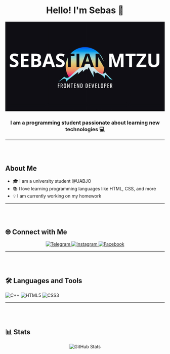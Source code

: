 <h1 align="center">Hello! I'm Sebas 👋</h1>

<p align="center">
  <img src="123.png">
</p>

<h3 align="center">I am a programming student passionate about learning new technologies 💻</h3>

<hr style="border: 1px">
<br><br>

<h2>About Me</h2>
<ul>
  <li>🎓 I am a university student @UABJO</li>
  <li>📚 I love learning programming languages like HTML, CSS, and more</li>
  <li>💡 I am currently working on my homework</li>
</ul>
<hr style="border: 1px">
<br><br>

<h2>🌐 Connect with Me</h2>
<p align="center">
  <a href="https://t.me/tu-telegram" target="_blank">
    <img src="https://img.shields.io/badge/Telegram-blue?style=for-the-badge&logo=telegram&logoColor=white" alt="Telegram">
  </a>
  <a href="https://www.instagram.com/tu-instagram" target="_blank">
    <img src="https://img.shields.io/badge/Instagram-E4405F?style=for-the-badge&logo=instagram&logoColor=white" alt="Instagram">
  </a>
  <a href="https://www.facebook.com/tu-facebook" target="_blank">
    <img src="https://img.shields.io/badge/Facebook-1877F2?style=for-the-badge&logo=facebook&logoColor=white" alt="Facebook">
  </a>
</p>

<hr style="border: 1px">
<br><br>

<h2>🛠️ Languages and Tools</h2>
<p>
  <img src="https://img.shields.io/badge/C++-00599C?style=for-the-badge&logo=cplusplus&logoColor=white" alt="C++">
  <img src="https://img.shields.io/badge/HTML5-E34F26?style=for-the-badge&logo=html5&logoColor=white" alt="HTML5">
  <img src="https://img.shields.io/badge/CSS3-1572B6?style=for-the-badge&logo=css3&logoColor=white" alt="CSS3">
</p>

<hr style="border: 1px">
<br><br>

<h2>📊 Stats</h2>
<p align="center">
  <img src="https://github-readme-stats.vercel.app/api?username=tu-github&show_icons=true&theme=radical" alt="GitHub Stats">
</p>
